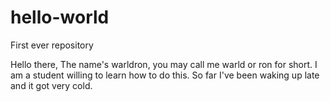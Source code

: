 # hello-world
First ever repository

Hello there,
The name's warldron, you may call me warld or ron for short. I am a student willing to learn how to do this.
So far I've been waking up late and it got very cold.
